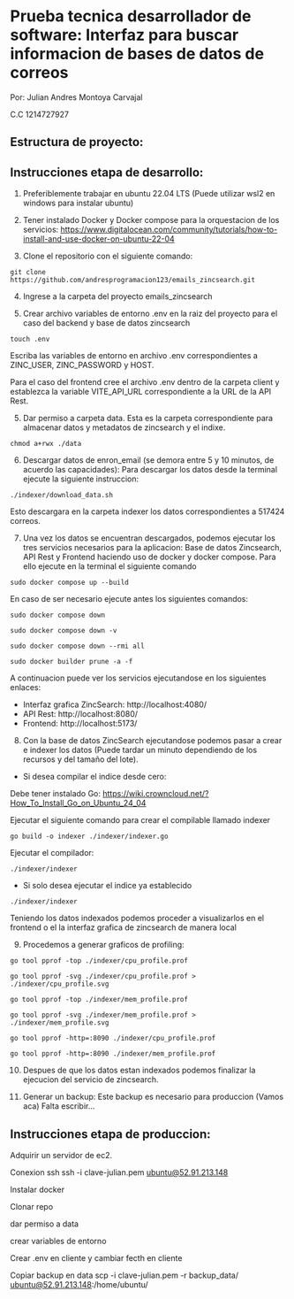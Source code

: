 # Prueba tecnica desarrollador de software: Interfaz para buscar informacion de bases de datos de correos

Por: Julian Andres Montoya Carvajal

C.C 1214727927

## Estructura de proyecto:

## Instrucciones etapa de desarrollo: 
1) Preferiblemente trabajar en ubuntu 22.04 LTS (Puede utilizar wsl2 en windows para instalar ubuntu)

2) Tener instalado Docker y Docker compose para la orquestacion de los servicios: https://www.digitalocean.com/community/tutorials/how-to-install-and-use-docker-on-ubuntu-22-04

3) Clone el repositorio con el siguiente comando:

```
git clone https://github.com/andresprogramacion123/emails_zincsearch.git
```

4) Ingrese a la carpeta del proyecto emails_zincsearch

4) Crear archivo variables de entorno .env en la raiz del proyecto para el caso del backend y base de datos zincsearch

```
touch .env
```

Escriba las variables de entorno en archivo .env correspondientes a ZINC_USER, ZINC_PASSWORD y HOST.

Para el caso del frontend cree el archivo .env dentro de la carpeta client y establezca la variable VITE_API_URL correspondiente a la URL de la API Rest.

5) Dar permiso a carpeta data. Esta es la carpeta correspondiente para almacenar datos y metadatos de zincsearch y el indixe.

```
chmod a+rwx ./data
```

6) Descargar datos de enron_email (se demora entre 5 y 10 minutos, de acuerdo las capacidades): Para descargar los datos desde la terminal ejecute la siguiente instruccion:

```
./indexer/download_data.sh
```

Esto descargara en la carpeta indexer los datos correspondientes a 517424 correos.

7) Una vez los datos se encuentran descargados, podemos ejecutar los tres servicios necesarios para la aplicacion: Base de datos Zincsearch, API Rest y Frontend haciendo uso de docker y docker compose. Para ello ejecute en la terminal el siguiente comando

```
sudo docker compose up --build
```

En caso de ser necesario ejecute antes los siguientes comandos:

```
sudo docker compose down
```

```
sudo docker compose down -v
```

```
sudo docker compose down --rmi all
```

```
sudo docker builder prune -a -f
```

A continuacion puede ver los servicios ejecutandose en los siguientes enlaces:

* Interfaz grafica ZincSearch: http://localhost:4080/
* API Rest: http://localhost:8080/
* Frontend: http://localhost:5173/

8) Con la base de datos ZincSearch ejecutandose podemos pasar a crear e indexer los datos (Puede tardar un minuto dependiendo de los recursos y del tamaño del lote).

* Si desea compilar el indice desde cero:

Debe tener instalado Go: https://wiki.crowncloud.net/?How_To_Install_Go_on_Ubuntu_24_04

Ejecutar el siguiente comando para crear el compilable llamado indexer

```
go build -o indexer ./indexer/indexer.go
```

Ejecutar el compilador:

```
./indexer/indexer

```

* Si solo desea ejecutar el indice ya establecido

```
./indexer/indexer
```

Teniendo los datos indexados podemos proceder a visualizarlos en el frontend o el la interfaz grafica de zincsearch de manera local

9) Procedemos a generar graficos de profiling:

```
go tool pprof -top ./indexer/cpu_profile.prof
```

```
go tool pprof -svg ./indexer/cpu_profile.prof > ./indexer/cpu_profile.svg
```

```
go tool pprof -top ./indexer/mem_profile.prof

```

```
go tool pprof -svg ./indexer/mem_profile.prof > ./indexer/mem_profile.svg
```

```
go tool pprof -http=:8090 ./indexer/cpu_profile.prof
```

```
go tool pprof -http=:8090 ./indexer/mem_profile.prof
```

10) Despues de que los datos estan indexados podemos finalizar la ejecucion del servicio de zincsearch.

11) Generar un backup: Este backup es necesario para produccion (Vamos aca)
Falta escribir...

## Instrucciones etapa de produccion:

Adquirir un servidor de ec2.

Conexion ssh
ssh -i clave-julian.pem ubuntu@52.91.213.148

Instalar docker

Clonar repo

dar permiso a data

crear variables de entorno

Crear .env en cliente y cambiar fecth en cliente

Copiar backup en data
scp -i clave-julian.pem -r backup_data/ ubuntu@52.91.213.148:/home/ubuntu/

